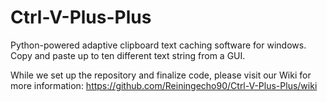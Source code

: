 # Ctrl-V-Plus-Plus
Python-powered adaptive clipboard text caching software for windows. Copy and paste up to ten different text string from a GUI.

While we set up the repository and finalize code, please visit our Wiki for more information: https://github.com/Reiningecho90/Ctrl-V-Plus-Plus/wiki
